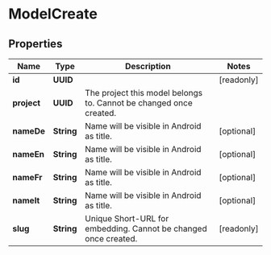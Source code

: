 

# ModelCreate


## Properties

Name | Type | Description | Notes
------------ | ------------- | ------------- | -------------
**id** | **UUID** |  |  [readonly]
**project** | **UUID** | The project this model belongs to. Cannot be changed once created. | 
**nameDe** | **String** | Name will be visible in Android as title. |  [optional]
**nameEn** | **String** | Name will be visible in Android as title. |  [optional]
**nameFr** | **String** | Name will be visible in Android as title. |  [optional]
**nameIt** | **String** | Name will be visible in Android as title. |  [optional]
**slug** | **String** | Unique Short-URL for embedding. Cannot be changed once created. |  [readonly]



